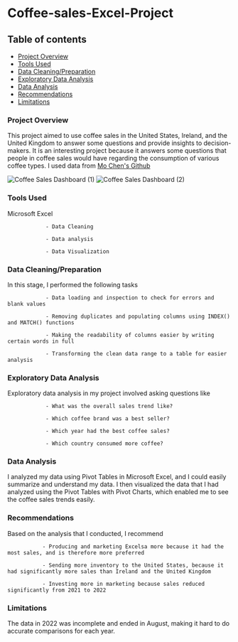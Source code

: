 # Coffee-sales-Excel-Project
## Table of contents
- [Project Overview](Project-Overview)
- [Tools Used](Tools-Used)
- [Data Cleaning/Preparation](Tools-Used)
- [Exploratory Data Analysis](Exploratory-Data-Analysis)
- [Data Analysis](Tools-Used)
- [Recommendations](Recommendations)
- [Limitations](Limitations)
### Project Overview
This project aimed to use coffee sales in the United States, Ireland, and the United Kingdom to answer some questions and provide insights to decision-makers. It is an interesting project because it answers some questions that people in coffee sales would have regarding the consumption of various coffee types.
I used data from [Mo Chen's Github](https://github.com/mochen862/excel-project-coffee-sales)

![Coffee Sales Dashboard (1)](https://github.com/user-attachments/assets/5ace23e7-de13-4eaf-bfc5-79b80417c8f5)
![Coffee Sales Dashboard (2)](https://github.com/user-attachments/assets/610812d3-1fcf-4da0-a34b-ef62b8ec46c4)

### Tools Used 
Microsoft Excel 

                - Data Cleaning 

                - Data analysis
                
                - Data Visualization 
### Data Cleaning/Preparation 
In this stage, I performed the following tasks 

                - Data loading and inspection to check for errors and blank values 
                
                - Removing duplicates and populating columns using INDEX() and MATCH() functions 
                
                - Making the readability of columns easier by writing certain words in full
                
                - Transforming the clean data range to a table for easier analysis 
### Exploratory Data Analysis 
Exploratory data analysis in my project involved asking questions like 

                - What was the overall sales trend like?
                
                - Which coffee brand was a best seller?
                
                - Which year had the best coffee sales?
                
                - Which country consumed more coffee?
### Data Analysis 
I analyzed my data using Pivot Tables in Microsoft Excel, and I could easily summarize and understand my data. 
I then visualized the data that I had analyzed using the Pivot Tables with Pivot Charts, which enabled me to see the coffee sales trends easily.
### Recommendations 
Based on the analysis that I conducted, I recommend 

               - Producing and marketing Excelsa more because it had the most sales, and is therefore more preferred

               - Sending more inventory to the United States, because it had significantly more sales than Ireland and the United Kingdom

               - Investing more in marketing because sales reduced significantly from 2021 to 2022

### Limitations
The data in 2022 was incomplete and ended in August, making it hard to do accurate comparisons for each year.

              
